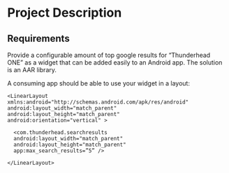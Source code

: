 # Project Description

## Requirements
Provide a configurable amount of top google results for “Thunderhead ONE” as a widget that
can be added easily to an Android app.
The solution is an AAR library.

A consuming app should be able to use your widget in a layout:

```
<LinearLayout xmlns:android="http://schemas.android.com/apk/res/android"
android:layout_width="match_parent"
android:layout_height="match_parent"
android:orientation="vertical" >

  <com.thunderhead.searchresults
  android:layout_width="match_parent"
  android:layout_height="match_parent"
  app:max_search_results=”5” />
  
</LinearLayout>
```
